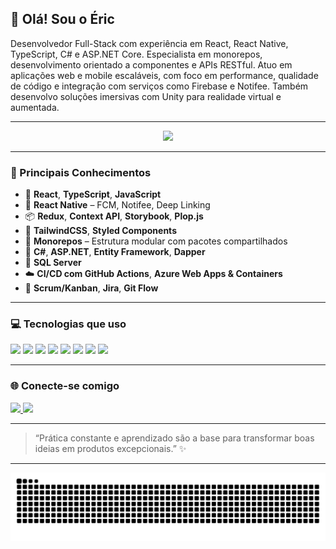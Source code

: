 <h2 align="left">👋 Olá! Sou o Éric</h2>

Desenvolvedor Full-Stack com experiência em React, React Native, TypeScript, C# e ASP.NET Core. Especialista em monorepos, desenvolvimento orientado a componentes e APIs RESTful.
Atuo em aplicações web e mobile escaláveis, com foco em performance, qualidade de código e integração com serviços como Firebase e Notifee. Também desenvolvo soluções imersivas com Unity para realidade virtual e aumentada.

---

<div align="center">
  <img src="https://github-readme-stats.vercel.app/api/top-langs?username=ericcoisa&layout=compact&langs_count=8&theme=dracula&hide_border=false" height="160"/>
</div>

---

### 🧠 Principais Conhecimentos

- 🔷 **React**, **TypeScript**, **JavaScript**
- 📲 **React Native** – FCM, Notifee, Deep Linking
- 📦 **Redux**, **Context API**, **Storybook**, **Plop.js**
- 🎨 **TailwindCSS**, **Styled Components**
- 🧱 **Monorepos** – Estrutura modular com pacotes compartilhados
- 🧠 **C#**, **ASP.NET**, **Entity Framework**, **Dapper**
- 🧮 **SQL Server**
- ☁️ **CI/CD com GitHub Actions**, **Azure Web Apps & Containers**
- 📌 **Scrum/Kanban**, **Jira**, **Git Flow**

---

### 💻 Tecnologias que uso

<div align="left">
  <img src="https://cdn.jsdelivr.net/gh/devicons/devicon/icons/react/react-original.svg" height="30" />
  <img src="https://cdn.jsdelivr.net/gh/devicons/devicon/icons/typescript/typescript-original.svg" height="30" />
  <img src="https://cdn.jsdelivr.net/gh/devicons/devicon/icons/javascript/javascript-original.svg" height="30" />
  <img src="https://cdn.jsdelivr.net/gh/devicons/devicon/icons/csharp/csharp-original.svg" height="30" />
  <img src="https://cdn.jsdelivr.net/gh/devicons/devicon/icons/firebase/firebase-plain.svg" height="30" />
  <img src="https://cdn.jsdelivr.net/gh/devicons/devicon/icons/dotnetcore/dotnetcore-original.svg" height="30" />
  <img src="https://cdn.jsdelivr.net/gh/devicons/devicon/icons/git/git-original.svg" height="30" />
  <img src="https://cdn.jsdelivr.net/gh/devicons/devicon/icons/azure/azure-original.svg" height="30" />
</div>

---

### 🌐 Conecte-se comigo

<div align="left">
  <a href="https://www.linkedin.com/in/eric-vitor/" target="_blank">
    <img src="https://img.shields.io/static/v1?message=LinkedIn&logo=linkedin&label=&color=0077B5&logoColor=white&style=for-the-badge" height="35" />
  </a>
  <a href="mailto:ericvitor96@gmail.com">
    <img src="https://img.shields.io/static/v1?message=Gmail&logo=gmail&label=&color=D14836&logoColor=white&style=for-the-badge" height="35" />
  </a>
</div>

---

> “Prática constante e aprendizado são a base para transformar boas ideias em produtos excepcionais.” ✨

---

<picture>
  <source media="(prefers-color-scheme: dark)" srcset="https://raw.githubusercontent.com/ericcoisa/ericcoisa/output/github-contribution-grid-snake-dark.svg">
  <source media="(prefers-color-scheme: light)" srcset="https://raw.githubusercontent.com/ericcoisa/ericcoisa/output/github-contribution-grid-snake.svg">
  <img alt="github contribution grid snake animation" src="https://raw.githubusercontent.com/ericcoisa/ericcoisa/output/github-contribution-grid-snake.svg">
</picture>

